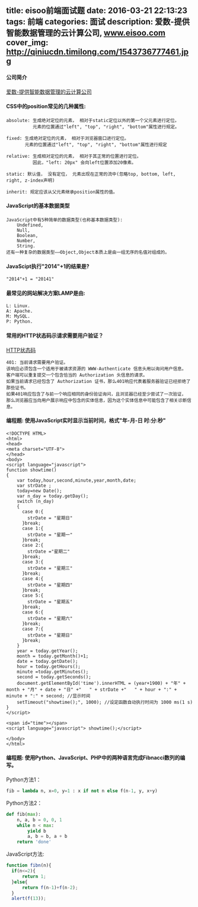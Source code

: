 title: eisoo前端面试题
date: 2016-03-21 22:13:23
tags: 前端
categories: 面试
description: 爱数-提供智能数据管理的云计算公司, www.eisoo.com
cover_img: http://qiniucdn.timilong.com/1543736777461.jpg
---

#### 公司简介
[爱数-提供智能数据管理的云计算公司](www.eisoo.com)

#### CSS中的position常见的几种属性:

```
absolute: 生成绝对定位的元素， 相对于static定位以外的第一个父元素进行定位。
          元素的位置通过"left", "top", "right", "bottom"属性进行规定。

fixed: 生成绝对定位的元素， 相对于浏览器窗口进行定位。
       元素的位置通过"left", "top", "right", "bottom"属性进行规定

relative: 生成相对定位的元素， 相对于其正常的位置进行定位。
          因此，"left: 20px" 会向left位置添加20像素。

static: 默认值， 没有定位， 元素出现在正常的流中(忽略top, bottom, left, right, z-index声明)
      
inherit: 规定应该从父元素继承position属性的值。
```

#### JavaScript的基本数据类型

```
JavaScript中有5种简单的数据类型(也称基本数据类型): 
    Undefined, 
    Null, 
    Boolean, 
    Number, 
    String.
还有一种复杂的数据类型——Object,Object本质上是由一组无序的名值对组成的。
```

#### JavaScipt执行"2014"+1的结果是?

```
"2014"+1 = "20141"
```

#### 最常见的网站解决方案LAMP是由:

```
L: Linux.
A: Apache.
M: MySQL.
P: Python.
```

#### 常用的HTTP状态码示请求需要用户验证？
[HTTP状态码](http://baike.baidu.com/link?url=mvyZuhYfWvdY_dTdpnDmYU-9TucSxqrCTZJKBM8Uv1H7g_tlGHR9CXMiuSv8ig-CAuoxi_mu_Ckm7aCbP6ELI_)

```
401: 当前请求需要用户验证。
该响应必须包含一个适用于被请求资源的 WWW-Authenticate 信息头用以询问用户信息。
客户端可以重复提交一个包含恰当的 Authorization 头信息的请求。
如果当前请求已经包含了 Authorization 证书，那么401响应代表着服务器验证已经拒绝了那些证书。
如果401响应包含了与前一个响应相同的身份验证询问，且浏览器已经至少尝试了一次验证，
那么浏览器应当向用户展示响应中包含的实体信息，因为这个实体信息中可能包含了相关诊断信息。
```

#### 编程题: 使用JavaScript实时显示当前时间，格式"年-月-日 时:分:秒"

```
<!DOCTYPE HTML>
<html>
<head>
<meta charset="UTF-8">
</head>
<body>
<script language="javascript">
function showtime()
{
    var today,hour,second,minute,year,month,date;
    var strDate ;
    today=new Date();
    var n_day = today.getDay();
    switch (n_day)
    {
      case 0:{
        strDate = "星期日"
      }break;
      case 1:{
        strDate = "星期一"
      }break;
      case 2:{
        strDate ="星期二"
      }break;
      case 3:{
        strDate = "星期三"
      }break;
      case 4:{
        strDate = "星期四"
      }break;
      case 5:{
        strDate = "星期五"
      }break;
      case 6:{
        strDate = "星期六"
      }break;
      case 7:{
        strDate = "星期日"
      }break;
    }
    year = today.getYear();
    month = today.getMonth()+1;
    date = today.getDate();
    hour = today.getHours();
    minute =today.getMinutes();
    second = today.getSeconds();
    document.getElementById('time').innerHTML = (year+1900) + "年" + month + "月" + date + "日" +"   " + strDate +"   " + hour + ":" + minute + ":" + second; //显示时间
    setTimeout("showtime();", 1000); //设定函数自动执行时间为 1000 ms(1 s)
}
</script>

<span id="time"></span>
<script language="javascript"> showtime();</script>

</body>
</html>
```

#### 编程题: 使用Python、JavaScript、PHP中的两种语言完成Fibnacci数列的编写。
Python方法1：

```python
fib = lambda n, x=0, y=1 : x if not n else f(n-1, y, x+y)
```

Python方法2：

```python
def fib(max):
    n, a, b = 0, 0, 1
    while n < max:
        yield b
        a, b = b, a + b
    return 'done'
```

JavaScript方法:

```javascript
function fibn(n){
  if(n<=2){
      return 1;
  }else{
      return f(n-1)+f(n-2);
  }
  alert(f(13));
```
